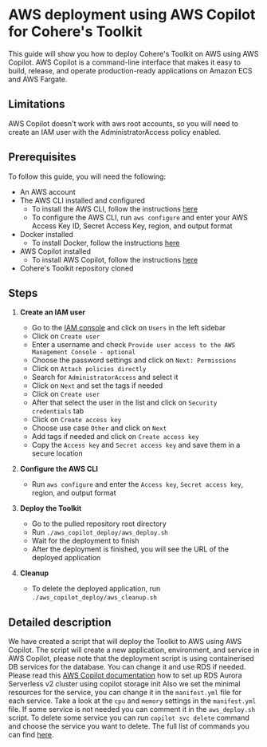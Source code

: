 # AWS deployment using AWS Copilot for Cohere's Toolkit

This guide will show you how to deploy Cohere's Toolkit on AWS using AWS Copilot. 
AWS Copilot is a command-line interface that makes it easy to build, 
release, and operate production-ready applications on Amazon ECS and AWS Fargate.

## Limitations

AWS Copilot doesn't work with aws root accounts, so you will need to create an IAM user with the AdministratorAccess policy enabled.

## Prerequisites
To follow this guide, you will need the following:
- An AWS account
- The AWS CLI installed and configured
  - To install the AWS CLI, follow the instructions [here](https://docs.aws.amazon.com/cli/latest/userguide/install-cliv2.html)
  - To configure the AWS CLI, run `aws configure` and enter your AWS Access Key ID, Secret Access Key, region, and output format
- Docker installed
  - To install Docker, follow the instructions [here](https://docs.docker.com/get-docker/) 
- AWS Copilot installed
  - To install AWS Copilot, follow the instructions [here](https://aws.github.io/copilot-cli/) 
- Cohere's Toolkit repository cloned

## Steps

1. **Create an IAM user**
   - Go to the [IAM console](https://console.aws.amazon.com/iam/home) and click on `Users` in the left sidebar
   - Click on `Create user`
   - Enter a username and check `Provide user access to the AWS Management Console - optional`
   - Choose the password settings and click on `Next: Permissions`
   - Click on `Attach policies directly`
   - Search for `AdministratorAccess` and select it
   - Click on `Next` and set the tags if needed
   - Click on `Create user`
   - After that select the user in the list and click on `Security credentials` tab
   - Click on `Create access key`
   - Choose use case `Other` and click on `Next`
   - Add tags if needed and click on `Create access key`
   - Copy the `Access key` and `Secret access key` and save them in a secure location
2. **Configure the AWS CLI**
   - Run `aws configure` and enter the `Access key`, `Secret access key`, region, and output format

3. **Deploy the Toolkit**
   - Go to the pulled repository root directory
   - Run `./aws_copilot_deploy/aws_deploy.sh`
   - Wait for the deployment to finish
   - After the deployment is finished, you will see the URL of the deployed application
4. **Cleanup**
   - To delete the deployed application, run `./aws_copilot_deploy/aws_cleanup.sh`

## Detailed description
We have created a script that will deploy the Toolkit to AWS using AWS Copilot.
The script will create a new application, environment, and service in AWS Copilot,
please note that the deployment script is using containerised DB services for the database.
You can change it and use RDS if needed.
Please read this [AWS Copilot documentation](https://aws.github.io/copilot-cli/docs/developing/storage/) how to set up 
RDS Aurora Serverless v2 cluster using copilot storage init
Also we set the minimal resources for the service, you can change it in the `manifest.yml` file for each service.
Take a look at the `cpu` and `memory` settings in the `manifest.yml` file. 
If some service is not needed you can comment it in the `aws_deploy.sh` script.
To delete some service you can run `copilot svc delete` command and choose the service you want to delete.
The full list of commands you can find [here](https://aws.github.io/copilot-cli/docs/overview/). 

